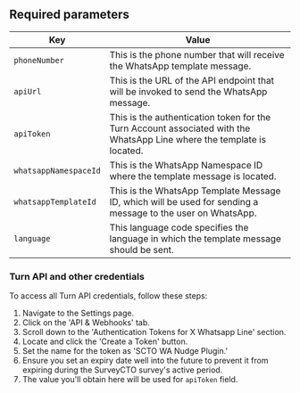 ## Required parameters

| Key                   | Value                                                                                                                  |
| --------------------- | ---------------------------------------------------------------------------------------------------------------------- |
| `phoneNumber`         | This is the phone number that will receive the WhatsApp template message.                                              |
| `apiUrl`              | This is the URL of the API endpoint that will be invoked to send the WhatsApp message.                                 |
| `apiToken`            | This is the authentication token for the Turn Account associated with the WhatsApp Line where the template is located. |
| `whatsappNamespaceId` | This is the WhatsApp Namespace ID where the template message is located.                                               |
| `whatsappTemplateId`  | This is the WhatsApp Template Message ID, which will be used for sending a message to the user on WhatsApp.            |
| `language`            | This language code specifies the language in which the template message should be sent.                                |

### Turn API and other credentials 
To access all Turn API credentials, follow these steps:

1. Navigate to the Settings page.
2. Click on the 'API & Webhooks' tab.
3. Scroll down to the 'Authentication Tokens for X Whatsapp Line' section.
4. Locate and click the 'Create a Token' button.
5. Set the name for the token as 'SCTO WA Nudge Plugin.'
6. Ensure you set an expiry date well into the future to prevent it from expiring during the SurveyCTO survey's active period.
7. The value you'll obtain here will be used for `apiToken` field.

